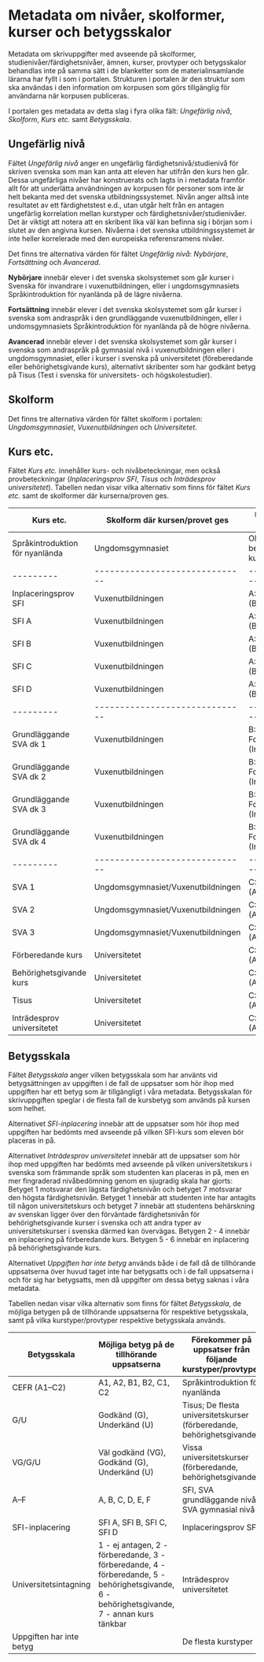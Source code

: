 # Metadata om nivåer, skolformer, kurser och betygsskalor
Metadata om skrivuppgifter med avseende på skolformer, studienivåer/färdighetsnivåer, ämnen, kurser, provtyper och betygsskalor behandlas inte på samma sätt i de blanketter som de materialinsamlande lärarna har fyllt i som i portalen. Strukturen i portalen är den struktur som ska användas i den information om korpusen som görs tillgänglig för användarna när korpusen publiceras.

I portalen ges metadata av detta slag i fyra olika fält: *Ungefärlig nivå*, *Skolform*, *Kurs etc.* samt *Betygsskala*.
## Ungefärlig nivå
Fältet *Ungefärlig nivå* anger en ungefärlig färdighetsnivå/studienivå för skriven svenska som man kan anta att eleven har utifrån den kurs hen går. Dessa ungefärliga nivåer har konstruerats och lagts in i metadata framför allt för att underlätta användningen av korpusen för personer som inte är helt bekanta med det svenska utbildningssystemet. Nivån anger alltså inte resultatet av ett färdighetstest e.d., utan utgår helt från en antagen ungefärlig korrelation mellan kurstyper och färdighetsnivåer/studienivåer. Det är viktigt att notera att en skribent lika väl kan befinna sig i början som i slutet av den angivna kursen. Nivåerna i det svenska utbildningssystemet är inte heller korrelerade med den europeiska referensramens nivåer. 

Det finns tre alternativa värden för fältet *Ungefärlig nivå*: *Nybörjare*, *Fortsättning* och *Avancerad*. 

**Nybörjare** innebär elever i det svenska skolsystemet som går kurser i Svenska för invandrare i vuxenutbildningen, eller i ungdomsgymnasiets Språkintroduktion för nyanlända på de lägre nivåerna.

**Fortsättning** innebär elever i det svenska skolsystemet som går kurser i svenska som andraspråk i den grundläggande vuxenutbildningen, eller i undomsgymnasiets Språkintroduktion för nyanlända på de högre nivåerna.

**Avancerad** innebär elever i det svenska skolsystemet som går kurser i svenska som andraspråk på gymnasial nivå i vuxenutbildningen eller i ungdomsgymnasiet, eller i kurser i svenska på universitetet (föreberedande eller behörighetsgivande kurs), alternativt skribenter som har godkänt betyg på Tisus (Test i svenska för universitets- och högskolestudier).

## Skolform
Det finns tre alternativa värden för fältet skolform i portalen: *Ungdomsgymnasiet*, *Vuxenutbildningen* och *Universitetet*.

## Kurs etc.
Fältet *Kurs etc.* innehåller kurs- och nivåbeteckningar, men också provbeteckningar (*Inplaceringsprov SFI*, *Tisus* och *Inträdesprov universitetet*). Tabellen nedan visar vilka alternativ som finns för fältet *Kurs etc.* samt de skolformer där kurserna/proven ges.

Kurs etc. | Skolform där kursen/provet ges | Ungefärlig nivå
--------- | ------------------------------ | -------------------
Språkintroduktion för nyanlända | Ungdomsgymnasiet | Olika nivåer, beror på kursen 
--------- | ------------------------------ | -------------------
Inplaceringsprov SFI | Vuxenutbildningen  | A: Nybörjare (Beginner)
SFI A	| Vuxenutbildningen  | A: Nybörjare (Beginner)
SFI B	| Vuxenutbildningen  | A: Nybörjare (Beginner)
SFI C	| Vuxenutbildningen  | A: Nybörjare (Beginner)
SFI D	| Vuxenutbildningen  | A: Nybörjare (Beginner)
--------- | ------------------------------ | -------------------
Grundläggande SVA dk 1	| Vuxenutbildningen  | B: Fortsättning (Intermediate)
Grundläggande SVA dk 2	| Vuxenutbildningen  | B: Fortsättning (Intermediate)
Grundläggande SVA dk 3	| Vuxenutbildningen  | B: Fortsättning (Intermediate)
Grundläggande SVA dk 4	| Vuxenutbildningen  | B: Fortsättning (Intermediate)
--------- | ------------------------------ | -------------------
SVA 1	| Ungdomsgymnasiet/Vuxenutbildningen   | C: Avancerad (Advanced)
SVA 2	| Ungdomsgymnasiet/Vuxenutbildningen   | C: Avancerad (Advanced)
SVA 3	| Ungdomsgymnasiet/Vuxenutbildningen   | C: Avancerad (Advanced)
Förberedande kurs | Universitetet   | C: Avancerad (Advanced)
Behörighetsgivande kurs	| Universitetet   | C: Avancerad (Advanced)
Tisus	| Universitetet   | C: Avancerad (Advanced)
Inträdesprov universitetet | Universitetet | C: Avancerad (Advanced)

## Betygsskala
Fältet *Betygsskala* anger vilken betygsskala som har använts vid betygsättningen av uppgiften i de fall de uppsatser som hör ihop med uppgiften har ett betyg som är tillgängligt i våra metadata. Betygsskalan för skrivuppgiften speglar i de flesta fall de kursbetyg som används på kursen som helhet. 

Alternativet *SFI-inplacering* innebär att de uppsatser som hör ihop med uppgiften har bedömts med avseende på vilken SFI-kurs som eleven bör placeras in på.

Alternativet *Inträdesprov universitetet* innebär att de uppsatser som hör ihop med uppgiften har bedömts med avseende på vilken universitetskurs i svenska som främmande språk som studenten kan placeras in på, men en mer fingraderad nivåbedömning genom en sjugradig skala har gjorts: Betyget 1 motsvarar den lägsta färdighetsnivån och betyget 7 motsvarar den högsta färdighetsnivån. Betyget 1 innebär att studenten inte har antagits till någon universitetskurs och betyget 7 innebär att studentens behärskning av svenskan ligger över den förväntade färdighetsnivån för behörighetsgivande kurser i svenska och att andra typer av universitetskurser i svenska därmed kan övervägas. Betygen 2 - 4 innebär en inplacering på förberedande kurs. Betygen 5 - 6 innebär en inplacering på behörighetsgivande kurs.

Alternativet *Uppgiften har inte betyg* används både i de fall då de tillhörande uppsatserna över huvud taget inte har betygsatts och i de fall uppsatserna i och för sig har betygsatts, men då uppgifter om dessa betyg saknas i våra metadata.

Tabellen nedan visar vilka alternativ som finns för fältet *Betygsskala*, de möjliga betygen på de tillhörande uppsatserna för respektive betygsskala, samt på vilka kurstyper/provtyper respektive betygsskala används.

Betygsskala |	Möjliga betyg på de tillhörande uppsatserna |	Förekommer på uppsatser från följande kurstyper/provtyper
---|---|---
CEFR (A1–C2) | A1, A2, B1, B2, C1, C2	| Språkintroduktion för nyanlända
G/U |	Godkänd (G), Underkänd (U) |Tisus; De flesta universitetskurser (förberedande, behörighetsgivande)
VG/G/U | Väl godkänd (VG), Godkänd (G), Underkänd (U) | Vissa universitetskurser (förberedande, behörighetsgivande)
A–F	| A, B, C, D, E, F |SFI, SVA grundläggande nivå, SVA gymnasial nivå
SFI-inplacering	| SFI A, SFI B, SFI C, SFI D | Inplaceringsprov SFI
Universitetsintagning | 1 - ej antagen, 2 - förberedande, 3 - förberedande, 4 - förberedande, 5 - behörighetsgivande, 6 - behörighetsgivande, 7 - annan kurs tänkbar | Inträdesprov universitetet
Uppgiften har inte betyg | | De flesta kurstyper
